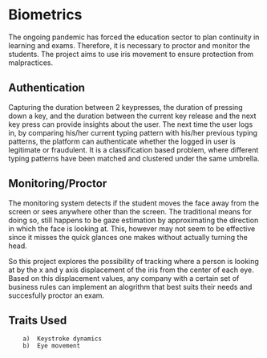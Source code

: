 # Biometrics
The ongoing pandemic has forced the education sector to plan continuity in learning and exams. Therefore, it is necessary to proctor and monitor the students.
The project aims to use iris movement to ensure protection from malpractices.

## Authentication
Capturing the duration between 2 keypresses, the duration of pressing down a key, and the duration between the current key release and the next key press can provide insights about the user.
The next time the user logs in, by comparing his/her current typing pattern with his/her previous typing patterns, the platform can authenticate whether the logged in user is legitimate or fraudulent.
It is a classification based problem, where different typing patterns have been matched and clustered under the same umbrella.

## Monitoring/Proctor
The monitoring system detects if the student moves the face away from the screen or sees anywhere other than the screen. The traditional means for doing so,  still happens to be gaze estimation by approximating the direction in which the face is looking at. This, however may not seem to be effective since it misses the quick glances one makes without actually turning the head.

So this project explores the possibility of tracking where a person is looking at by the x and y axis displacement of the iris from the center of each eye. Based on this displacement values, any company with a certain set of business rules can implement an alogrithm that best suits their needs and succesfully proctor an exam.

## Traits Used 
		a)	Keystroke dynamics
		b)	Eye movement
